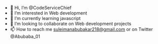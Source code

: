 - 👋 Hi, I’m @CodeServiceChief
- 👀 I’m interested in Web development 
- 🌱 I’m currently learning javascript 
- 💞️ I’m looking to collaborate on Web development projects 
- 📫 How to reach me suleimanabubakar218@gmail.com or on Twitter @Abubaba_01

<!---
CodeServiceChief/CodeServiceChief is a ✨ special ✨ repository because its `README.md` (this file) appears on your GitHub profile.
You can click the Preview link to take a look at your changes.
--->
